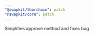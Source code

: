 ```yaml
---
"@swapkit/thorchain": patch
"@swapkit/core": patch
---
```


Simplifies approve method and fixes bug
